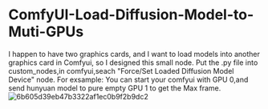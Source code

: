 # ComfyUI-Load-Diffusion-Model-to-Muti-GPUs
I happen to have two graphics cards, and I want to load models into another graphics card in Comfyui, so I designed this small node.
Put the .py file into custom_nodes,in comfyui,seach "Force/Set Loaded Diffusion Model Device" node.
For exsample: You can start your comfyui with GPU 0,and send hunyuan model to pure empty GPU 1 to get the Max frame.
![6b605d39eb47b3322af1ec0b9f2b9dc2](https://github.com/user-attachments/assets/d3d8a906-8aca-4316-ac5b-0f8bee846028)

